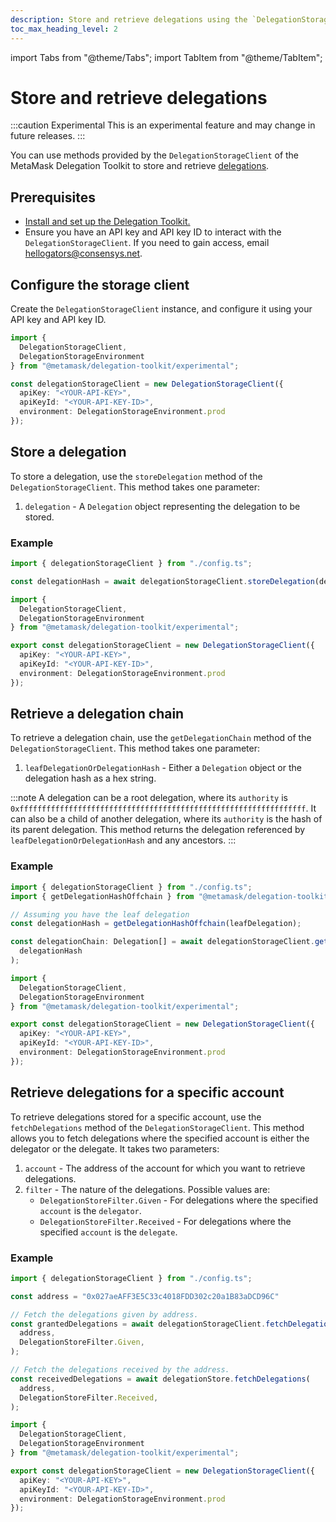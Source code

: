 ```yaml
---
description: Store and retrieve delegations using the `DelegationStorageClient`.
toc_max_heading_level: 2
---
```


import Tabs from "@theme/Tabs";
import TabItem from "@theme/TabItem";

# Store and retrieve delegations

:::caution Experimental
This is an experimental feature and may change in future releases.
:::

You can use methods provided by the `DelegationStorageClient` of the MetaMask Delegation Toolkit to store and retrieve
[delegations](../concepts/delegation/index.md).

## Prerequisites

- [Install and set up the Delegation Toolkit.](../get-started/install.md)
- Ensure you have an API key and API key ID to interact with the `DelegationStorageClient`.
  If you need to gain access, email hellogators@consensys.net.

## Configure the storage client

Create the `DelegationStorageClient` instance, and configure it using your API key and API key ID.

```typescript
import { 
  DelegationStorageClient, 
  DelegationStorageEnvironment 
} from "@metamask/delegation-toolkit/experimental";

const delegationStorageClient = new DelegationStorageClient({
  apiKey: "<YOUR-API-KEY>",
  apiKeyId: "<YOUR-API-KEY-ID>",
  environment: DelegationStorageEnvironment.prod
});
```

## Store a delegation

To store a delegation, use the `storeDelegation` method of the `DelegationStorageClient`. This method takes one parameter:

1. `delegation` - A `Delegation` object representing the delegation to be stored.

### Example

<Tabs>
<TabItem value="example.ts">

```typescript
import { delegationStorageClient } from "./config.ts";

const delegationHash = await delegationStorageClient.storeDelegation(delegation);
```
</TabItem>

<TabItem value="config.ts">

```typescript
import { 
  DelegationStorageClient, 
  DelegationStorageEnvironment 
} from "@metamask/delegation-toolkit/experimental";

export const delegationStorageClient = new DelegationStorageClient({
  apiKey: "<YOUR-API-KEY>",
  apiKeyId: "<YOUR-API-KEY-ID>",
  environment: DelegationStorageEnvironment.prod
});
```
</TabItem>
</Tabs>

## Retrieve a delegation chain

To retrieve a delegation chain, use the `getDelegationChain` method of the `DelegationStorageClient`. This method takes one parameter:

1. `leafDelegationOrDelegationHash` - Either a `Delegation` object or the delegation hash as a hex string.

:::note
A delegation can be a root delegation, where its `authority` is `0xffffffffffffffffffffffffffffffffffffffffffffffffffffffffffffffff`. It can also be a child of another delegation, where its `authority` is the hash of its parent delegation. This method returns the delegation referenced by `leafDelegationOrDelegationHash` and any ancestors.
:::

### Example

<Tabs>
<TabItem value="example.ts">

```typescript
import { delegationStorageClient } from "./config.ts";
import { getDelegationHashOffchain } from "@metamask/delegation-toolkit";

// Assuming you have the leaf delegation
const delegationHash = getDelegationHashOffchain(leafDelegation);

const delegationChain: Delegation[] = await delegationStorageClient.getDelegationChain(
  delegationHash
);
```
</TabItem>

<TabItem value="config.ts">

```typescript
import { 
  DelegationStorageClient, 
  DelegationStorageEnvironment 
} from "@metamask/delegation-toolkit/experimental";

export const delegationStorageClient = new DelegationStorageClient({
  apiKey: "<YOUR-API-KEY>",
  apiKeyId: "<YOUR-API-KEY-ID>",
  environment: DelegationStorageEnvironment.prod
});
```
</TabItem>
</Tabs>

## Retrieve delegations for a specific account

To retrieve delegations stored for a specific account, use the `fetchDelegations` method of the `DelegationStorageClient`. This method allows you to fetch delegations where the specified account is either the delegator or the delegate.
It takes two parameters:

1. `account` - The address of the account for which you want to retrieve delegations.
2. `filter` - The nature of the delegations. Possible values are:
    - `DelegationStoreFilter.Given` - For delegations where the specified `account` is the `delegator`.
    - `DelegationStoreFilter.Received` - For delegations where the specified `account` is the `delegate`.

### Example

<Tabs>
<TabItem value="example.ts">

```typescript
import { delegationStorageClient } from "./config.ts";

const address = "0x027aeAFF3E5C33c4018FDD302c20a1B83aDCD96C"

// Fetch the delegations given by address.
const grantedDelegations = await delegationStorageClient.fetchDelegations(
  address,
  DelegationStoreFilter.Given,
);

// Fetch the delegations received by the address.
const receivedDelegations = await delegationStore.fetchDelegations(
  address,
  DelegationStoreFilter.Received,
);
```
</TabItem>

<TabItem value="config.ts">

```typescript
import { 
  DelegationStorageClient, 
  DelegationStorageEnvironment 
} from "@metamask/delegation-toolkit/experimental";

export const delegationStorageClient = new DelegationStorageClient({
  apiKey: "<YOUR-API-KEY>",
  apiKeyId: "<YOUR-API-KEY-ID>",
  environment: DelegationStorageEnvironment.prod
});
```
</TabItem>
</Tabs>
